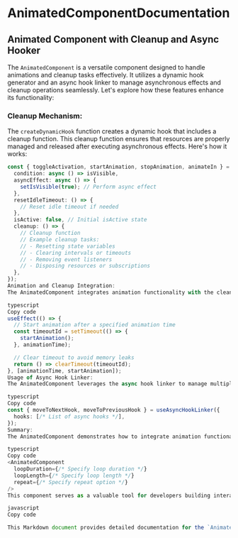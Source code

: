 # AnimatedComponentDocumentation

## Animated Component with Cleanup and Async Hooker

The `AnimatedComponent` is a versatile component designed to handle animations and cleanup tasks effectively. It utilizes a dynamic hook generator and an async hook linker to manage asynchronous effects and cleanup operations seamlessly. Let's explore how these features enhance its functionality:

### Cleanup Mechanism:

The `createDynamicHook` function creates a dynamic hook that includes a cleanup function. This cleanup function ensures that resources are properly managed and released after executing asynchronous effects. Here's how it works:

```typescript
const { toggleActivation, startAnimation, stopAnimation, animateIn } = createDynamicHook({
  condition: async () => isVisible,
  asyncEffect: async () => {
    setIsVisible(true); // Perform async effect
  },
  resetIdleTimeout: () => {
    // Reset idle timeout if needed
  },
  isActive: false, // Initial isActive state
  cleanup: () => {
    // Cleanup function
    // Example cleanup tasks:
    // - Resetting state variables
    // - Clearing intervals or timeouts
    // - Removing event listeners
    // - Disposing resources or subscriptions
  },
});
Animation and Cleanup Integration:
The AnimatedComponent integrates animation functionality with the cleanup mechanism provided by the async hook. Here's how it combines animation and cleanup:

typescript
Copy code
useEffect(() => {
  // Start animation after a specified animation time
  const timeoutId = setTimeout(() => {
    startAnimation();
  }, animationTime);

  // Clear timeout to avoid memory leaks
  return () => clearTimeout(timeoutId);
}, [animationTime, startAnimation]);
Usage of Async Hook Linker:
The AnimatedComponent leverages the async hook linker to manage multiple async hooks efficiently. This ensures that cleanup tasks associated with each hook are executed appropriately. Here's how it utilizes the async hook linker:

typescript
Copy code
const { moveToNextHook, moveToPreviousHook } = useAsyncHookLinker({
  hooks: [/* List of async hooks */],
});
Summary:
The AnimatedComponent demonstrates how to integrate animation functionality with a robust cleanup mechanism using dynamic hooks and async hook linker. By leveraging these features, developers can create animated components that manage resources efficiently, prevent memory leaks, and provide a smooth user experience.

typescript
Copy code
<AnimatedComponent
  loopDuration={/* Specify loop duration */}
  loopLength={/* Specify loop length */}
  repeat={/* Specify repeat option */}
/>
This component serves as a valuable tool for developers building interactive and visually appealing interfaces within the project management app.

javascript
Copy code

This Markdown document provides detailed documentation for the `AnimatedComponent`, explaining its features, usage, and integration with cleanup mechanisms and async hook linker.